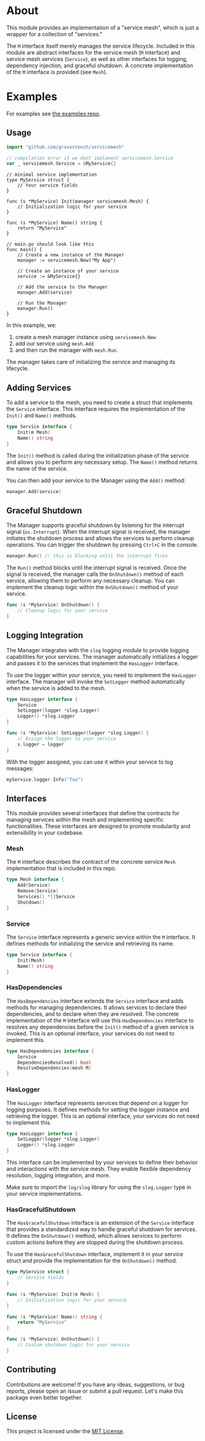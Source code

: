 # About

This module provides an implementation of a "service mesh", which is just a 
wrapper for a collection of "services."

The `M` interface itself merely manages the service lifecycle. Included in this
module are abstract interfaces for the service mesh (`M` interface) and service mesh 
services (`Service`), as well as other interfaces for logging, 
dependency injection, and graceful shutdown. A concrete implementation of the 
`M` interface is provided (see `Mesh`).

# Examples
For examples see [the examples repo](https://github.com/gravestench/servicemesh-examples).


## Usage
```go
import "github.com/gravestench/servicemesh"
```
```go
// compilation error if we dont implement servicemesh.Service
var _ servicemesh.Service = &MyService{}
```
```golang
// minimal service implementation
type MyService struct {
	// Your service fields
}

func (s *MyService) Init(manager servicemesh.Mesh) {
	// Initialization logic for your service
}

func (s *MyService) Name() string {
	return "MyService"
}
```
```golang
// main.go should look like this
func main() {
	// Create a new instance of the Manager
	manager := servicemesh.New("My App")

	// Create an instance of your service
	service := &MyService{}

	// Add the service to the Manager
	manager.Add(service)

	// Run the Manager
	manager.Run()
}
```

In this example, we: 
1) create a mesh manager instance using `servicemesh.New`
2) add our service using `mesh.Add`
3) and then run the manager with `mesh.Run`.


The manager takes care of initializing the service and managing its lifecycle.

## Adding Services

To add a service to the mesh, you need to create a struct that implements the
`Service` interface. This interface requires the implementation of the
`Init()` and `Name()` methods.

```go
type Service interface {
	Init(m Mesh)
	Name() string
}
```

The `Init()` method is called during the initialization phase of the service and allows
you to perform any necessary setup. The `Name()` method returns the name of the service.

You can then add your service to the Manager using the `Add()` method:

```go
manager.Add(service)
```

## Graceful Shutdown

The Manager supports graceful shutdown by listening for the interrupt signal
(`os.Interrupt`). When the interrupt signal is received, the manager initiates the
shutdown process and allows the services to perform cleanup operations. You can trigger
the shutdown by pressing `Ctrl+C` in the console.

```go
manager.Run() // this is blocking until the interrupt fires
```

The `Run()` method blocks until the interrupt signal is
received. Once the signal is received, the manager calls the `OnShutdown()` method of each
service, allowing them to perform any necessary cleanup. You can implement the cleanup
logic within the `OnShutdown()` method of your service.

```go
func (s *MyService) OnShutdown() {
	// Cleanup logic for your service
}
```

## Logging Integration

The Manager integrates with the `slog` logging module to provide logging
capabilities for your services. The manager automatically initializes a logger and passes
it to the services that implement the `HasLogger` interface.

To use the logger within your service, you need to implement the `HasLogger` interface.
The manager will invoke the `SetLogger` method automatically when the service
is added to the mesh.

```go
type HasLogger interface {
    Service
    SetLogger(logger *slog.Logger)
    Logger() *slog.Logger
}
```

```go
func (s *MyService) SetLogger(logger *slog.Logger) {
	// Assign the logger to your service
	s.logger = logger
}
```

With the logger assigned, you can use it within your service to log messages:

```go
myService.logger.Info("foo")
```

## Interfaces

This module provides several interfaces that define the contracts for managing
services within the mesh and implementing specific functionalities. These
interfaces are designed to promote modularity and extensibility in your codebase.

### Mesh

The `M` interface describes the contract of the concrete service `Mesh` 
implementation that is included in this repo.

```go
type Mesh interface {
    Add(Service)
    Remove(Service)
    Services() *[]Service
    Shutdown()
}
```

### Service

The `Service` interface represents a generic service within the
`M` interface. It defines methods for initializing the service and retrieving its name.

```go
type Service interface {
    Init(Mesh)
    Name() string
}
```

### HasDependencies

The `HasDependencies` interface extends the `Service` interface and
adds methods for managing dependencies. It allows services to declare their 
dependencies, and to declare when they are resolved. The concrete implementation
of the `M` interface will use this `HasDependencies` interface to resolves any 
dependencies before the `Init()` method of a given service is invoked. This is 
an optional interface, your services do not need to implement this.

```go
type HasDependencies interface {
	Service
    DependenciesResolved() bool
    ResolveDependencies(mesh M)
}
```

### HasLogger

The `HasLogger` interface represents services that depend on a logger for 
logging purposes. It defines methods for setting the logger instance and 
retrieving the logger. This is an optional interface, your services do not need 
to implement this.

```go
type HasLogger interface {
    SetLogger(logger *slog.Logger)
    Logger() *slog.Logger
}
```

This interface can be implemented by your services to define their behavior and
interactions with the service mesh. They enable flexible dependency resolution,
logging integration, and more.

Make sure to import the `log/slog` library for using the `slog.Logger`
type in your service implementations.

### HasGracefulShutdown

The `HasGracefulShutdown` interface is an extension of the `Service`
interface that provides a standardized way to handle graceful shutdown for 
services. It defines the `OnShutdown()` method, which allows services to perform
custom actions before they are stopped during the shutdown process.

To use the `HasGracefulShutdown` interface, implement it in your service struct 
and provide the implementation for the `OnShutdown()` method.

```go
type MyService struct {
	// Service fields
}

func (s *MyService) Init(m Mesh) {
	// Initialization logic for your service
}

func (s *MyService) Name() string {
	return "MyService"
}

func (s *MyService) OnShutdown() {
	// Custom shutdown logic for your service
}
```

## Contributing

Contributions are welcome! If you have any ideas, suggestions, or bug reports, 
please open an issue or submit a pull request. Let's make this package even 
better together.

## License

This project is licensed under the [MIT License](LICENSE).